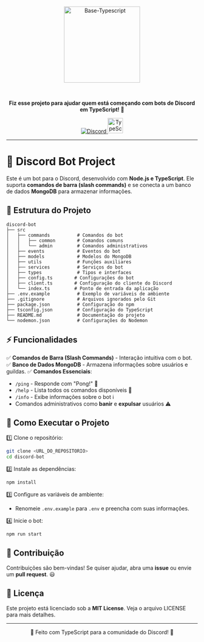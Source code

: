 <br />
<p align="center">
  <a href="https://discord.com/users/1226297864796246016" target="_blank">
    <img src="https://i.imgur.com/13PduII.png" alt="Base-Typescript" width="200"/>
  </a>
</p>
<br />

<p align="center">
  <strong>Fiz esse projeto para ajudar quem está começando com bots de Discord em TypeScript! 🚀</strong>
</p>

<p align="center">
  <a href="https://discord.com/users/1226297864796246016">
    <img src="https://img.shields.io/badge/Entrar%20em%20nosso-Discord-blue" alt="Discord">
  </a>
  <img src="https://cdn.jsdelivr.net/gh/devicons/devicon/icons/typescript/typescript-original.svg" alt="TypeScript" width="40" height="40"/>
</p>

---

# 🤖 Discord Bot Project

Este é um bot para o Discord, desenvolvido com **Node.js e TypeScript**. Ele suporta **comandos de barra (slash commands)** e se conecta a um banco de dados **MongoDB** para armazenar informações.

## 📁 Estrutura do Projeto

```
discord-bot
├── src
│   ├── commands          # Comandos do bot
│   │   ├── common        # Comandos comuns
│   │   └── admin         # Comandos administrativos
│   ├── events            # Eventos do bot
│   ├── models            # Modelos do MongoDB
│   ├── utils             # Funções auxiliares
│   ├── services          # Serviços do bot
│   ├── types             # Tipos e interfaces
│   ├── config.ts        # Configurações do bot
│   ├── client.ts        # Configuração do cliente do Discord
│   └── index.ts         # Ponto de entrada da aplicação
├── .env.example          # Exemplo de variáveis de ambiente
├── .gitignore            # Arquivos ignorados pelo Git
├── package.json          # Configuração do npm
├── tsconfig.json         # Configuração do TypeScript
├── README.md             # Documentação do projeto
└── nodemon.json          # Configurações do Nodemon
```

## ⚡ Funcionalidades

✅ **Comandos de Barra (Slash Commands)** - Interação intuitiva com o bot.
✅ **Banco de Dados MongoDB** - Armazena informações sobre usuários e guildas.
✅ **Comandos Essenciais**:
- `/ping` - Responde com "Pong!" 🏓
- `/help` - Lista todos os comandos disponíveis 📜
- `/info` - Exibe informações sobre o bot ℹ️
- Comandos administrativos como **banir** e **expulsar** usuários ⚠️

## 🚀 Como Executar o Projeto

1️⃣ Clone o repositório:
```sh
git clone <URL_DO_REPOSITORIO>
cd discord-bot
```

2️⃣ Instale as dependências:
```sh
npm install
```

3️⃣ Configure as variáveis de ambiente:
- Renomeie `.env.example` para `.env` e preencha com suas informações.

4️⃣ Inicie o bot:
```sh
npm run start
```

## 🤝 Contribuição

Contribuições são bem-vindas! Se quiser ajudar, abra uma **issue** ou envie um **pull request**. 😃

## 📜 Licença

Este projeto está licenciado sob a **MIT License**. Veja o arquivo LICENSE para mais detalhes.

---

<p align="center">💙 Feito com TypeScript para a comunidade do Discord! 💙</p>

